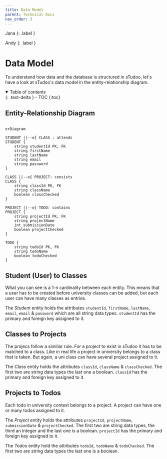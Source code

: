 ```yaml
---
title: Data Model
parent: Technical Docs
nav_order: 3
---
```


Jana
{: .label }

Andy
{: .label }

# Data Model

To understand how data and the database  is structured in sTudoo, let's have a look at sTudoo's data model in the entity-relationship diagram.

<details open markdown="block">
  <summary>
    Table of contents
  </summary>
  {: .text-delta }
- TOC
{:toc}
</details>

## Entity-Relationship Diagram

```mermaid

erDiagram

STUDENT ||--o{ CLASS : attends
STUDENT {
    string studentId PK, FK
    string firstName
    string lastName
    string email
    string password
}

CLASS ||--o{ PROJECT: consists
CLASS {
    string classId PK, FK
    string className
    boolean classChecked
}

PROJECT ||--o{ TODO: contains
PROJECT {
    string projectId PK, FK
    string projectName
    int submissionDate
    boolean projectChecked
}

TODO {
    string todoId PK, FK
    string todoName
    boolean todoChecked
}
```

## Student (User) to Classes

What you can see is a 1-n cardinality between each entity. This means that a user has to be created before university classes can be added, but each user can have many classes as entries.

The _Student_ entity holds the attributes `studentId`, `firstName`, `lastName`, `email`, `email` & `password` which are all string data types. `studentId` has the primary and foreign key assigned to it.

## Classes to Projects

The projecs follow a similiar rule. For a project to exist in sTudoo it has to be matched to a class. Like in real life a project in university belongs to a class that is taken. But again, a uni class can have several project assigned to it.

The _Class_ entity holds the attributes `classId`, `className` & `classChecked`. The first two are string data types the last one a boolean. `classId` has the primary and foreign key assigned to it.

## Projects to Todos

Each todo in university context belongs to a project. A project can have one or many todos assigned to it.

The _Project_ entity holds the attributes `projectId`, `projectName`, `submissionDate` & `projectChecked`. The first two are string data types, the third an integer and the last one is a boolean. `projectId` has the primary and foreign key assigned to it.

The _Todos_ entity hold the attributes `todoId`, `todoName` & `todoChecked`. The first two are string data types the last one is a boolean.